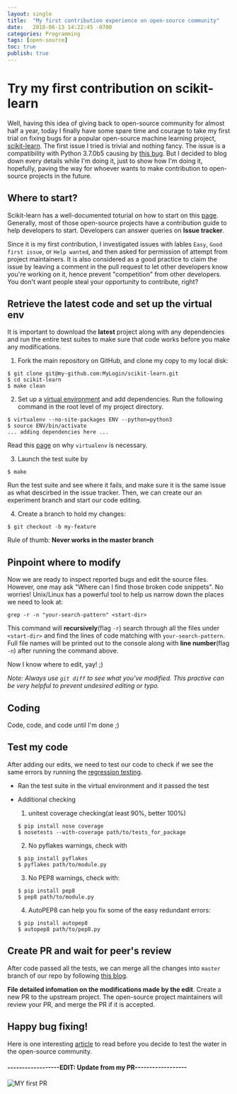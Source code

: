 ```yaml
---
layout: single
title:  "My first contribution experience on open-source community"
date:   2018-06-13 14:22:45 -0700
categories: Programming
tags: [open-source]
toc: true
publish: true
---
```

# Try my first contribution on **scikit-learn**

Well, having this idea of giving back to open-source community for almost half a year, today I finally have some spare time and courage to take my first trial on fixing bugs for a popular open-source machine learning project, [scikit-learn](http://scikit-learn.org). The first issue I tried is trivial and nothing fancy. The issue is a compatibility with Python 3.7.0b5 causing by [this bug](https://bugs.python.org/issue30399). But I decided to blog down every details while I'm doing it, just to show how I'm doing it, hopefully, paving the way for whoever wants to make contribution to open-source projects in the future.  

## Where to start?

Scikit-learn has a well-documented toturial on how to start on this [page](http://scikit-learn.org/dev/developers/contributing.html#deprecation). Generally, most of those open-source projects have a contribution guide to help developers to start. Developers can answer queries on **Issue tracker**.  

Since it is my first contribution, I investigated issues with lables `Easy`, `Good first issue`, or `Help wanted`, and then asked for permission of attempt from project maintainers. It is also considered as a good practice to claim the issue by leaving a comment in the pull request to let other developers know you're working on it, hence prevent "competition" from other developers. You don't want people steal your opportunity to contribute, right? 

## Retrieve the latest code and set up the virtual env

It is important to download the **latest** project along with any dependencies and run the entire test suites to make sure that code works before you make any modifications.

1. Fork the main repository on GitHub, and clone my copy to my local disk:
```
$ git clone git@my-github.com:MyLogin/scikit-learn.git
$ cd scikit-learn
$ make clean
```

2. Set up a [virtual environment](https://virtualenv.pypa.io/en/stable/userguide/) and add dependencies. Run the following command in the root level of my project directory.
```
$ virtualenv --no-site-packages ENV --python=python3
$ source ENV/bin/activate
... adding dependencies here ...
```
Read this [page](http://virtualenv.readthedocs.io/en/latest/) on why `virtualenv` is necessary.

3. Launch the test suite by
```
$ make
```
Run the test suite and see where it fails, and make sure it is the same issue as what descirbed in the issue tracker. Then, we can create our an experiment branch and start our code editing.

4. Create a branch to hold my changes:
```
$ git checkout -b my-feature
```
Rule of thumb: **Never works in the master branch**

## Pinpoint where to modify

Now we are ready to inspect reported bugs and edit the source files. However, one may ask "Where can I find those broken code snippets". No worries! Unix/Linux has a powerful tool to help us narrow down the places we need to look at:

```
grep -r -n "your-search-pattern" <start-dir>
```
This command will **recursively**(flag `-r`) search through all the files under `<start-dir>` and find the lines of code matching with `your-search-pattern`. Full file names will be printed out to the console along with **line number**(flag `-n`) after running the command above.

Now I know where to edit, yay! ;)


*Note: Always use `git diff` to see what you've modified. This practive can be very helpful to prevent undesired editing or typo.*

## Coding

Code, code, and code until I'm done ;)

## Test my code

After adding our edits, we need to test our code to check if we see the same errors by running the [regression testing](https://en.wikipedia.org/wiki/Regression_testing). 

- Ran the test suite in the virtual environment and it passed the test
- Additional checking
	1. unitest coverage checking(at least 90%, better 100%)
	```
	$ pip install nose coverage
	$ nosetests --with-coverage path/to/tests_for_package
	```

	2. No pyflakes warnings, check with
	```
	$ pip install pyflakes
	$ pyflakes path/to/module.py
	```

	3. No PEP8 warnings, check with:
	```
	$ pip install pep8
	$ pep8 path/to/module.py
	```

	4. AutoPEP8 can help you fix some of the easy redundant errors:
	```
	$ pip install autopep8
	$ autopep8 path/to/pep8.py
	```

## Create PR and wait for peer's review

After code passed all the tests, we can merge all the changes into `master` branch of our repo by following [this blog](https://help.github.com/articles/creating-a-pull-request-from-a-fork). 

**File detailed infomation on the modifications made by the edit**. Create a new PR to the upstream project. The open-source project maintainers will review your PR, and merge the PR if it is accepted.



## Happy bug fixing!

Here is one interesting [article](https://opensource.guide/how-to-contribute/) to read before you decide to test the water in the open-source community.

#### ------------------EDIT: Update from my PR------------------ 

![MY first PR](https://s3-us-west-1.amazonaws.com/blogassetswenhao/fst-commit/Screenshot+from+2018-06-15+10-25-25.png)
